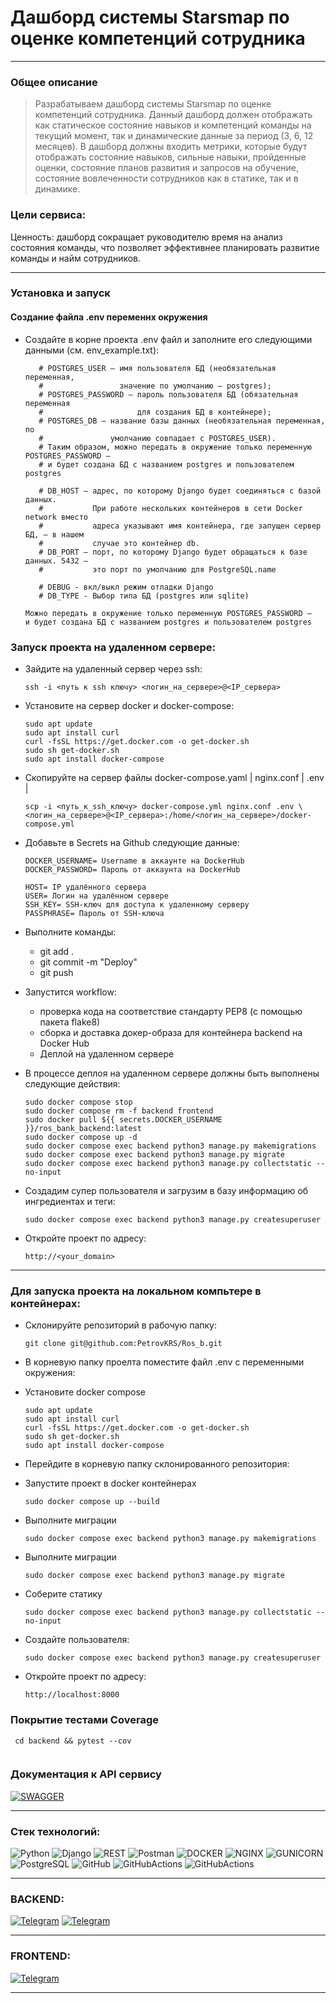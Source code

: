 #  Дашборд системы  Starsmap по оценке компетенций сотрудника
***
### Общее описание
> Разрабатываем дашборд системы  Starsmap по оценке компетенций сотрудника. Данный дашборд должен отображать 
  как статическое состояние навыков и компетенций команды на текущий момент, так и динамические данные за период 
  (3, 6, 12 месяцев). В дашборд должны входить метрики, которые будут отображать состояние навыков, сильные 
  навыки, пройденные оценки, состояние планов развития и запросов на обучение, состояние вовлеченности 
  сотрудников как в статике, так и в динамике.

### Цели сервиса:
  Ценность: дашборд сокращает руководителю время на анализ состояния команды, что позволяет эффективнее планировать 
  развитие команды и найм сотрудников.

***
### Установка и запуск

#### Создание файла .env переменнх окружения
- Создайте в корне проекта .env файл и заполните его следующими данными 
  (см. env_example.txt):
  ```
     # POSTGRES_USER — имя пользователя БД (необязательная переменная,
     #                 значение по умолчанию — postgres);
     # POSTGRES_PASSWORD — пароль пользователя БД (обязательная переменная
     #                     для создания БД в контейнере);
     # POSTGRES_DB — название базы данных (необязательная переменная, по
     #               умолчанию совпадает с POSTGRES_USER).
     # Таким образом, можно передать в окружение только переменную POSTGRES_PASSWORD —
     # и будет создана БД с названием postgres и пользователем postgres

     # DB_HOST — адрес, по которому Django будет соединяться с базой данных.
     #           При работе нескольких контейнеров в сети Docker network вместо
     #           адреса указывают имя контейнера, где запущен сервер БД, — в нашем
     #           случае это контейнер db.
     # DB_PORT — порт, по которому Django будет обращаться к базе данных. 5432 —
     #           это порт по умолчанию для PostgreSQL.name

     # DEBUG - вкл/выкл режим отладки Django
     # DB_TYPE - Выбор типа БД (postgres или sqlite)
  
  Можно передать в окружение только переменную POSTGRES_PASSWORD —
  и будет создана БД с названием postgres и пользователем postgres
  ```

### Запуск проекта на удаленном сервере:

- Зайдите на удаленный сервер через ssh:
  ```
  ssh -i <путь к ssh ключу> <логин_на_сервере>@<IP_сервера>
  ```
- Установите на сервер docker и docker-compose:
  ```
  sudo apt update
  sudo apt install curl
  curl -fsSL https://get.docker.com -o get-docker.sh
  sudo sh get-docker.sh
  sudo apt install docker-compose
  ```

- Скопируйте на сервер файлы docker-compose.yaml | nginx.conf | .env |
  ```
  scp -i <путь_к_ssh_ключу> docker-compose.yml nginx.conf .env \
  <логин_на_сервере>@<IP_сервера>:/home/<логин_на_сервере>/docker-compose.yml
  ```

- Добавьте в Secrets на Github следующие данные:

  ```
  DOCKER_USERNAME= Username в аккаунте на DockerHub
  DOCKER_PASSWORD= Пароль от аккаунта на DockerHub

  HOST= IP удалённого сервера
  USER= Логин на удалённом сервере
  SSH_KEY= SSH-ключ для доступа к удаленному серверу
  PASSPHRASE= Пароль от SSH-ключа

  ```
- Выполните команды:

  - git add .
  - git commit -m "Deploy"
  - git push

- Запустится workflow:

  - проверка кода на соответствие стандарту PEP8 (с помощью пакета flake8)
  - сборка и доставка докер-образа для контейнера backend на Docker Hub
  - Деплой на удаленном сервере


- В процессе деплоя на удаленном сервере должны быть выполнены следующие действия:

  ```
  sudo docker compose stop
  sudo docker compose rm -f backend frontend
  sudo docker pull ${{ secrets.DOCKER_USERNAME }}/ros_bank_backend:latest
  sudo docker compose up -d
  sudo docker compose exec backend python3 manage.py makemigrations
  sudo docker compose exec backend python3 manage.py migrate
  sudo docker compose exec backend python3 manage.py collectstatic --no-input
  ```
- Создадим супер пользователя и загрузим в базу информацию об ингредиентах и теги:
  ```
  sudo docker compose exec backend python3 manage.py createsuperuser
  ```
- Откройте проект по адресу:
  ```
  http://<your_domain>
  ```


***

### Для запуска проекта на локальном компьтере в контейнерах:

- Cклонируйте репозиторий в рабочую папку:
  ```
  git clone git@github.com:PetrovKRS/Ros_b.git
  ```
- В корневую папку проелта поместите файл .env с переменными окружения:

- Установите docker compose
  ```
  sudo apt update
  sudo apt install curl
  curl -fsSL https://get.docker.com -o get-docker.sh
  sudo sh get-docker.sh
  sudo apt install docker-compose
  ```
- Перейдите в корневую папку склонированного репозитория:
- Запустите проект в docker контейнерах
  ```
  sudo docker compose up --build
  ```
- Выполните миграции
  ``` 
  sudo docker compose exec backend python3 manage.py makemigrations
  ```
- Выполните миграции
  ```
  sudo docker compose exec backend python3 manage.py migrate
  ```
- Соберите статику
  ```
  sudo docker compose exec backend python3 manage.py collectstatic --no-input
  ```
- Создайте пользователя:
  ```
  sudo docker compose exec backend python3 manage.py createsuperuser
  ```
- Откройте проект по адресу:
  ```
  http://localhost:8000
  ```

### Покрытие тестами Coverage
  ```
   cd backend && pytest --cov
    
  ```

### Документация к API сервису
[![SWAGGER](https://img.shields.io/badge/-swagger-df?style=for-the-badge&logo=swagger&labelColor=black&color=blue)](https://rosb-hakaton.ddns.net/swagger/)

***

### <b> Стек технологий: </b>

![Python](https://img.shields.io/badge/-Python_3.12-df?style=for-the-badge&logo=Python&labelColor=yellow&color=blue)
![Django](https://img.shields.io/badge/-Django-df?style=for-the-badge&logo=Django&labelColor=darkgreen&color=blue)
![REST](https://img.shields.io/badge/-REST-df?style=for-the-badge&logo=Django&labelColor=darkgreen&color=blue)
![Postman](https://img.shields.io/badge/-Postman-df?style=for-the-badge&logo=Postman&labelColor=black&color=blue)
![DOCKER](https://img.shields.io/badge/-DOCKER-df?style=for-the-badge&logo=DOCKER&labelColor=lightblue&color=blue)
![NGINX](https://img.shields.io/badge/-Nginx-df?style=for-the-badge&logo=NGINX&labelColor=green&color=blue)
![GUNICORN](https://img.shields.io/badge/-Gunicorn-df?style=for-the-badge&logo=Gunicorn&labelColor=lightgreen&color=blue)
![PostgreSQL](https://img.shields.io/badge/-PostgreSQL-df?style=for-the-badge&logo=PostgreSQL&labelColor=lightblue&color=blue)
![GitHub](https://img.shields.io/badge/-GitHub-df?style=for-the-badge&logo=GitHub&labelColor=black&color=blue)
![GitHubActions](https://img.shields.io/badge/-GitHubActions-df?style=for-the-badge&logo=GitHubActions&labelColor=black&color=blue)
![GitHubActions](https://img.shields.io/badge/-CI/CD-df?style=for-the-badge&logo=CI/CD&labelColor=black&color=blue)
***
### 
### BACKEND:
[![Telegram](https://img.shields.io/badge/-Андрей_Петров-df?style=for-the-badge&logo=Telegram&labelColor=black&color=blue)](https://github.com/PetrovKRS)
[![Telegram](https://img.shields.io/badge/-Шукало_Родион-df?style=for-the-badge&logo=Telegram&labelColor=black&color=blue)](https://github.com/SHURSHALO)
***
### FRONTEND:
[![Telegram](https://img.shields.io/badge/-Николай_Сидорчук-df?style=for-the-badge&logo=Telegram&labelColor=black&color=blue)](https://github.com/k0t1k777)
***

